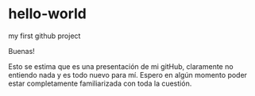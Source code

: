 # hello-world
my first github project


Buenas!

Esto se estima que es una presentación de mi gitHub, claramente no entiendo nada y es todo nuevo para mí. Espero en algún momento poder estar completamente familiarizada con toda la cuestión.



